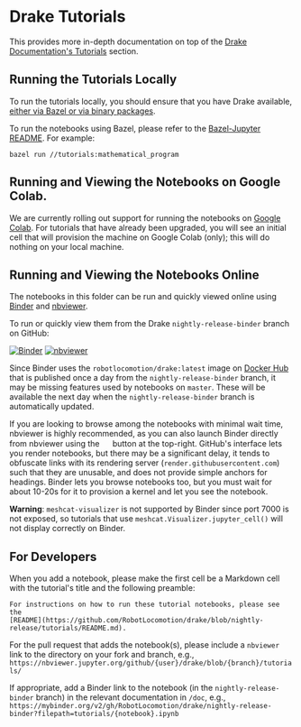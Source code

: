 # Drake Tutorials

This provides more in-depth documentation on top of the
[Drake Documentation's Tutorials](https://drake.mit.edu/#tutorials) section.

## Running the Tutorials Locally

To run the tutorials locally, you should ensure that you have Drake available, [either via Bazel or via binary packages](https://drake.mit.edu/installation.html).

To run the notebooks using Bazel, please refer to the
[Bazel-Jupyter README](../tools/jupyter/README.md#running-notebooks).
For example:

```
bazel run //tutorials:mathematical_program
```

## Running and Viewing the Notebooks on Google Colab.

We are currently rolling out support for running the notebooks on [Google
Colab](https://research.google.com/colaboratory/).  For tutorials that have
already been upgraded, you will see an initial cell that will provision the
machine on Google Colab (only); this will do nothing on your local machine.

## Running and Viewing the Notebooks Online

The notebooks in this folder can be run and quickly viewed online using
[Binder](https://mybinder.org) and [nbviewer](https://nbviewer.jupyter.org/).

To run or quickly view them from the Drake `nightly-release-binder` branch on GitHub:

[![Binder](https://mybinder.org/badge_logo.svg)](https://mybinder.org/v2/gh/RobotLocomotion/drake/nightly-release-binder?filepath=tutorials)
[![nbviewer](https://img.shields.io/badge/view%20on-nbviewer-brightgreen.svg)](https://nbviewer.jupyter.org/github/RobotLocomotion/drake/blob/nightly-release/tutorials/)

Since Binder uses the `robotlocomotion/drake:latest` image on
[Docker Hub](https://hub.docker.com/r/robotlocomotion/drake) that is published
once a day from the `nightly-release-binder` branch, it may be missing features
used by notebooks on `master`. These will be available the next day when the
`nightly-release-binder` branch is automatically updated.

If you are looking to browse among the notebooks with minimal wait time,
nbviewer is highly recommended, as you can also launch Binder directly from
nbviewer using the
<img width="15px" height="15px"
    src="https://nbviewer.jupyter.org/static/img/icon-binder-color.png"/>
button at the top-right.
GitHub's interface lets you render notebooks,
but there may be a significant delay, it tends to obfuscate links with its
rendering server (`render.githubusercontent.com`) such that they are unusable,
and does not provide simple anchors for headings.
Binder lets you browse notebooks too, but you must wait for about 10-20s for
it to provision a kernel and let you see the notebook.

**Warning**: `meshcat-visualizer` is not supported by Binder since port 7000 is
not exposed, so tutorials that use `meshcat.Visualizer.jupyter_cell()` will not
display correctly on Binder.

## For Developers

When you add a notebook, please make the first cell be a Markdown cell with the tutorial's title and the following preamble:

    For instructions on how to run these tutorial notebooks, please see the
    [README](https://github.com/RobotLocomotion/drake/blob/nightly-release/tutorials/README.md).

For the pull request that adds the notebook(s), please include a `nbviewer`
link to the directory on your fork and branch, e.g.,
`https://nbviewer.jupyter.org/github/{user}/drake/blob/{branch}/tutorials/`

If appropriate, add a Binder link to the notebook (in the `nightly-release-binder`
branch) in the relevant documentation in `/doc`, e.g.,
`https://mybinder.org/v2/gh/RobotLocomotion/drake/nightly-release-binder?filepath=tutorials/{notebook}.ipynb`
